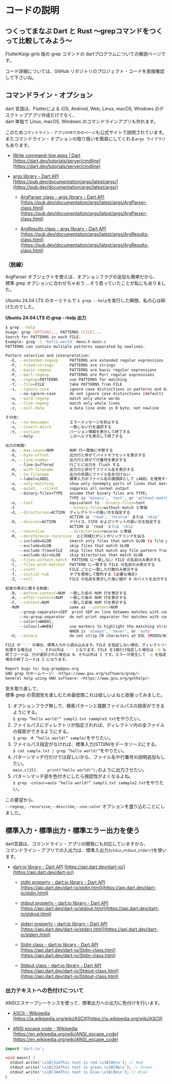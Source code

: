 # **コードの説明**
## つくってまなぶ Dart と Rust 〜grepコマンドをつくって比較してみよう〜

FlutterKaigi girls 版の grep コマンドの dartプログラムについての解説ページです。  

コード詳細については、GitHub リポジトリのプロジェクト・コードを直接確認して下さいね。


## コマンドライン・オプション
dart 言語は、Flutterによる iOS, Android, Web, Linux, macOS, Windows のデスクトップアプリ作成だけでなく、  
dart 単独で Linux, macOS, Windows のコマンドラインアプリも作れます。

このため`コマンドライン・アプリの作り方のページ`も公式サイトで説明されています。  
またコマンドライン・オプションの取り扱いを簡易にしてくれる`args ライブラリ`もあります。

- [Write command-line apps | Dart](https://dart.dev/tutorials/server/cmdline)  
  [https://dart.dev/tutorials/server/cmdline](https://dart.dev/tutorials/server/cmdline)

- [args library - Dart API](https://pub.dev/documentation/args/latest/args/)  
  [https://pub.dev/documentation/args/latest/args/](https://pub.dev/documentation/args/latest/args/)

  - [ArgParser class - args library - Dart API](https://pub.dev/documentation/args/latest/args/ArgParser-class.html)  
    [https://pub.dev/documentation/args/latest/args/ArgParser-class.html](https://pub.dev/documentation/args/latest/args/ArgParser-class.html)

  - [ArgResults class - args library - Dart API](https://pub.dev/documentation/args/latest/args/ArgResults-class.html)  
    [https://pub.dev/documentation/args/latest/args/ArgResults-class.html](https://pub.dev/documentation/args/latest/args/ArgResults-class.html)

### （脱線）
ArgParser オブジェクトを使えば、オプションフラグの追加も簡単だから、  
標準 grep オプションに合わせちゃおう ...そう思っていたことが私にもありました。

Ubuntu 24.04 LTS のターミナルで `$ grep --help`を実行した瞬間、私の心は砕けたのでした。

**Ubuntu 24.04 LTS の grep --help 出力**

```bash
$ grep --help
Usage: grep [OPTION]... PATTERNS [FILE]...
Search for PATTERNS in each FILE.
Example: grep -i 'hello world' menu.h main.c
PATTERNS can contain multiple patterns separated by newlines.

Pattern selection and interpretation:
  -E, --extended-regexp     PATTERNS are extended regular expressions
  -F, --fixed-strings       PATTERNS are strings
  -G, --basic-regexp        PATTERNS are basic regular expressions
  -P, --perl-regexp         PATTERNS are Perl regular expressions
  -e, --regexp=PATTERNS     use PATTERNS for matching
  -f, --file=FILE           take PATTERNS from FILE
  -i, --ignore-case         ignore case distinctions in patterns and data
      --no-ignore-case      do not ignore case distinctions (default)
  -w, --word-regexp         match only whole words
  -x, --line-regexp         match only whole lines
  -z, --null-data           a data line ends in 0 byte, not newline

その他:
  -s, --no-messages         エラーメッセージを抑止する
  -v, --invert-match        一致しない行を選択する
  -V, --version             バージョン情報を表示して終了する
      --help                このヘルプを表示して終了する

出力の制御:
  -m, --max-count=NUM       NUM 行一致後に中断する
  -b, --byte-offset         出力行と併せてバイトオフセットを表示する
  -n, --line-number         出力行と併せて行番号を表示する
      --line-buffered       行ごとに出力を flush する
  -H, --with-filename       出力行と併せてファイル名を表示する
  -h, --no-filename         出力の先頭にファイル名を付けない
      --label=LABEL         標準入力のファイル名の接頭辞として LABEL を使用する
  -o, --only-matching       show only nonempty parts of lines that match
  -q, --quiet, --silent     suppress all normal output
      --binary-files=TYPE   assume that binary files are TYPE;
                            TYPE is 'binary', 'text', or 'without-match'
  -a, --text                equivalent to --binary-files=text
  -I                        --binary-files=without-match と等価
  -d, --directories=ACTION  ディレクトリーの扱い方を指定する
                            ACTION は 'read'、'recurse' または 'skip'
  -D, --devices=ACTION      デバイス、FIFO およびソケットの扱い方を指定する
                            ACTION は `read' または `skip'
  -r, --recursive           --directories=recurse と等価
  -R, --dereference-recursive  上と同様だがシンボリックリンクを辿る
      --include=GLOB        search only files that match GLOB (a file pattern)
      --exclude=GLOB        skip files that match GLOB
      --exclude-from=FILE   skip files that match any file pattern from FILE
      --exclude-dir=GLOB    skip directories that match GLOB
  -L, --files-without-match  PATTERN に一致しない FILE の名前のみ表示する
  -l, --files-with-matches  PATTERN に一致する FILE の名前のみ表示する
  -c, --count               FILE ごとに一致した行数のみ表示する
  -T, --initial-tab         タブを使用して整列する (必要な場合)
  -Z, --null                FILE の名前を表示した後に値が 0 のバイトを出力する

前後の表示に関する制御:
  -B, --before-context=NUM  一致した前の NUM 行を表示する
  -A, --after-context=NUM   一致した後の NUM 行を表示する
  -C, --context=NUM         一致した前後 NUM 行を表示する
  -NUM                      same as --context=NUM
      --group-separator=SEP  print SEP on line between matches with context
      --no-group-separator  do not print separator for matches with context
      --color[=WHEN],
      --colour[=WHEN]       use markers to highlight the matching strings;
                            WHEN is 'always', 'never', or 'auto'
  -U, --binary              do not strip CR characters at EOL (MSDOS/Windows)

FILE が '-' の場合、標準入力から読み込みます。FILE を指定しない場合、ディレクトリーを再帰的に
処理する場合は '.'、それ以外は '-' となります。FILE を1個だけ指定した場合は -h も有効になります。
終了コードは、行が選択された場合は 0、それ以外は 1 です。エラーが発生して -q を指定していない
場合の終了コードは 2 になります。

Report bugs to: bug-grep@gnu.org
GNU grep のホームページ: <https://www.gnu.org/software/grep/>
General help using GNU software: <https://www.gnu.org/gethelp/>
```

気を取り直して、  
標準 grep の雰囲気を楽しむため最低限これは欲しいよねと欲張ってみました。

1. オプションフラグ無しで、検索パターンと複数ファイルパスの探索ができるようにする。  
   `$ grep ”hello world!” sampl1.txt sammple2.txt`をやりたい。
2. ファイルパスにディレクトリが指定されれば、ディレクトリ内の全ファイルの探索ができるようにする。  
   `$ grep -R ”hello world!” sample/`をやりたい。
3. ファイルパス指定がなければ、標準入力(STDIN)をデータソースにする。  
   `$ cat sample.txt | grep ”hello world!”`をやりたい。
4. パターンマッチ行だけでは寂しいから、ファイル名や行番号の説明追加もしたい。  
   `main.c[15]:    print("hello world!");`のように出力させたい。
5. パターンマッチ部を色付きにしたら視認性がよくなるよね。  
   `$ grep -colour=auto ”hello world!” sampl1.txt sammple2.txt`をやりたい。

この要望から、  
`--regexp`,`--recursive`,`--describe`,`--use-color` オプションを盛り込むことにしました。


## 標準入力・標準出力・標準エラー出力を使う
dart言語は、コマンドライン・アプリの開発にも対応していますから、  
コマンドライン・アプリでの入出力は、標準入出力(`stdin`,`stdout`,`stderr`)を使います。

- [dart:io library - Dart API](https://api.dart.dev/dart-io/)
  [https://api.dart.dev/dart-io/](https://api.dart.dev/dart-io/)  

  - [stdin property - dart:io library - Dart API](https://api.dart.dev/dart-io/stdin.html)  
    [https://api.dart.dev/dart-io/stdin.html](https://api.dart.dev/dart-io/stdin.html)

  - [stdout property - dart:io library - Dart API](https://api.dart.dev/dart-io/stdout.html)  
    [https://api.dart.dev/dart-io/stdout.html](https://api.dart.dev/dart-io/stdout.html)  

  - [stderr property - dart:io library - Dart API](https://api.dart.dev/dart-io/stderr.html)  
    [https://api.dart.dev/dart-io/stderr.html](https://api.dart.dev/dart-io/stderr.html)

  - [Stdin class - dart:io library - Dart API](https://api.dart.dev/dart-io/Stdin-class.html)  
    [https://api.dart.dev/dart-io/Stdin-class.html](https://api.dart.dev/dart-io/Stdin-class.html)

  - [Stdout class - dart:io library - Dart API](https://api.dart.dev/dart-io/Stdout-class.html)  
    [https://api.dart.dev/dart-io/Stdout-class.html](https://api.dart.dev/dart-io/Stdout-class.html)


### 出力テキストへの色付けについて
ANSIエスケープシーケンスを使って、標準出力への出力に色付けを行います。

- [ASCII - Wikipedia](https://ja.wikipedia.org/wiki/ASCII)  
  [https://ja.wikipedia.org/wiki/ASCII](https://ja.wikipedia.org/wiki/ASCII)

- [ANSI escape code - Wikipedia](https://en.wikipedia.org/wiki/ANSI_escape_code)
  [https://en.wikipedia.org/wiki/ANSI_escape_code](https://en.wikipedia.org/wiki/ANSI_escape_code)

```dart
import 'dart:io';

void main() {
  stdout.write('\x1B[31mThis text is red.\x1B[0m\n'); // Red
  stdout.write('\x1B[32mThis text is green.\x1B[0m\n'); // Green
  stdout.write('\x1B[34mThis text is blue.\x1B[0m\n'); // Blue
｝
```



